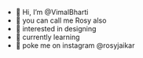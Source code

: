 - 👋 Hi, I’m @VimalBharti
- 🫵 you can call me Rosy also 
- 👀 interested in designing 
- 🌱 currently learning 
- 👻 poke me on instagram @rosyjaikar

<!---
VimalBharti99/VimalBharti99 is a ✨ special ✨ repository because its `README.md` (this file) appears on your GitHub profile.
You can click the Preview link to take a look at your changes.
--->
